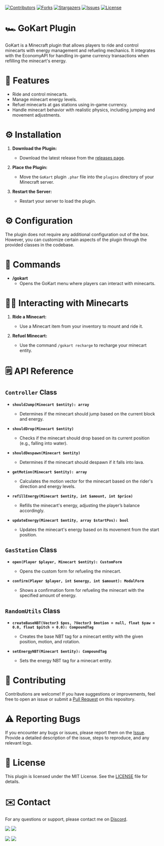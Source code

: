 [![Contributors](https://img.shields.io/github/contributors/pixelwhiz/Gokart)](https://github.com/pixelwhiz/GoKart/graphs/contributors)
[![Forks](https://img.shields.io/github/forks/pixelwhiz/Gokart)](https://github.com/pixelwhiz/GoKart/network/members)
[![Stargazers](https://img.shields.io/github/stars/pixelwhiz/GoKart)](https://github.com/pixelwhiz/GoKart/stargazers)
[![Issues](https://img.shields.io/github/issues/pixelwhiz/GoKart)](https://github.com/pixelwhiz/GoKart/issues)
[![License](https://img.shields.io/github/license/pixelwhiz/GoKart)](https://github.com/pixelwhiz/GoKart/blob/master/LICENSE)

# 🏎️ GoKart Plugin

GoKart is a Minecraft plugin that allows players to ride and control minecarts with energy management and refueling mechanics. It integrates with the EconomyAPI for handling in-game currency transactions when refilling the minecart's energy.

# 🎉 Features

- Ride and control minecarts.
- Manage minecart energy levels.
- Refuel minecarts at gas stations using in-game currency.
- Handle minecart behavior with realistic physics, including jumping and movement adjustments.

# ⚙️ Installation

1. **Download the Plugin:**
   - Download the latest release from the [releases page](https://poggit.pmmp.io/ci/pixelwhiz/GoKart/~).

2. **Place the Plugin:**
   - Move the `GoKart` plugin `.phar` file into the `plugins` directory of your Minecraft server.

3. **Restart the Server:**
   - Restart your server to load the plugin.

# ⚙️ Configuration

The plugin does not require any additional configuration out of the box. However, you can customize certain aspects of the plugin through the provided classes in the codebase.

# 📣 Commands

- **/gokart**
  - Opens the GoKart menu where players can interact with minecarts.

# 🚴‍♂️ Interacting with Minecarts

1. **Ride a Minecart:**
   - Use a Minecart item from your inventory to mount and ride it.

2. **Refuel Minecart:**
   - Use the command `/gokart recharge` to recharge your minecart entity.

# 🗒️ API Reference

## `Controller` Class

- **`shouldJump(Minecart $entity): array`**
  - Determines if the minecart should jump based on the current block and energy.

- **`shouldDrop(Minecart $entity)`**
  - Checks if the minecart should drop based on its current position (e.g., falling into water).

- **`shouldDespawn(Minecart $entity)`**
  - Determines if the minecart should despawn if it falls into lava.

- **`getMotion(Minecart $entity): array`**
  - Calculates the motion vector for the minecart based on the rider's direction and energy levels.

- **`refillEnergy(Minecart $entity, int $amount, int $price)`**
  - Refills the minecart's energy, adjusting the player’s balance accordingly.

- **`updateEnergy(Minecart $entity, array $startPos): bool`**
  - Updates the minecart's energy based on its movement from the start position.

## `GasStation` Class

- **`open(Player $player, Minecart $entity): CustomForm`**
  - Opens the custom form for refueling the minecart.

- **`confirm(Player $player, int $energy, int $amount): ModalForm`**
  - Shows a confirmation form for refueling the minecart with the specified amount of energy.

## `RandomUtils` Class

- **`createBaseNBT(Vector3 $pos, ?Vector3 $motion = null, float $yaw = 0.0, float $pitch = 0.0): CompoundTag`**
  - Creates the base NBT tag for a minecart entity with the given position, motion, and rotation.

- **`setEnergyNBT(Minecart $entity): CompoundTag`**
  - Sets the energy NBT tag for a minecart entity.

# 👥 Contributing

Contributions are welcome! If you have suggestions or improvements, feel free to open an issue or submit a [Pull Request](https://github.com/pixelwhiz/GokartPro/compare) on this repository.

# ⚠️ Reporting Bugs

If you encounter any bugs or issues, please report them on the [Issue](https://github.com/pixelwhiz/GokartPro/issues/new). Provide a detailed description of the issue, steps to reproduce, and any relevant logs.

# 🪪 License

This plugin is licensed under the MIT License. See the [LICENSE](LICENSE) file for details.

# ✉️ Contact

For any questions or support, please contact me on [Discord](https://discordapp.com/users/591983759965028363).


[![](https://poggit.pmmp.io/shield.state/GoKart)](https://poggit.pmmp.io/p/GoKart)
[![](https://poggit.pmmp.io/shield.api/GoKart)](https://poggit.pmmp.io/p/GoKart)

<a href="https://poggit.pmmp.io/p/GoKart"><img src="https://poggit.pmmp.io/shield.api/GoKart"></a>
<a href="https://poggit.pmmp.io/p/GoKart"><img src="https://poggit.pmmp.io/shield.state/GoKart"></a>
